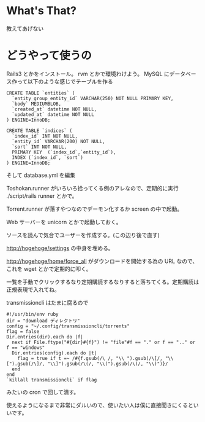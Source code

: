 # What's That?
教えてあげない

# どうやって使うの
Rails3 とかをインストール。 rvm とかで環境わけよう。
MySQL にデータベース作って以下のような感じでテーブルを作る

    CREATE TABLE `entities` (
      `entity_group_entity_id` VARCHAR(250) NOT NULL PRIMARY KEY,
      `body` MEDIUMBLOB,
      `created_at` datetime NOT NULL,
      `updated_at` datetime NOT NULL
    ) ENGINE=InnoDB;

    CREATE TABLE `indices` (
      `index_id` INT NOT NULL,
      `entity_id` VARCHAR(200) NOT NULL,
      `sort` INT NOT NULL,
      PRIMARY KEY  (`index_id`,`entity_id`),
      INDEX (`index_id`, `sort`)
    ) ENGINE=InnoDB;

そして database.yml を編集

Toshokan.runner がいろいろ拾ってくる例のアレなので、定期的に実行 ./script/rails runner とかで。

Torrent.runner が落すやつなのでデーモン化するか screen の中で起動。

Web サーバーを unicorn とかで起動しておく。 

ソースを読んで気合でユーザーを作成する。(この辺り後で直す)

[http://hogehoge/settings](http://hogehoge/settings) の中身を埋める。

[http://hogehoge/home/force_all](http://hogehoge/home/force_all) がダウンロードを開始する為の URL なので、これを wget とかで定期的に叩く。

一覧を手動でクリックするなり定期購読するなりすると落ちてくる。定期購読は正規表現で入れてね。

transmissioncli はたまに腐るので

    #!/usr/bin/env ruby
    dir = "download ディレクトリ"
    config = "~/.config/transmissioncli/torrents"
    flag = false
    Dir.entries(dir).each do |f|
      next if File.ftype("#{dir}#{f}") != "file"#f == "." or f == ".." or f == "windows"
      Dir.entries(config).each do |t|
        flag = true if t =~ /#{f.gsub(/\ /, "\\ ").gsub(/\[/, "\\[").gsub(/\]/, "\\]").gsub(/\(/, "\\(").gsub(/\)/, "\\)")}/
      end
    end
    `killall transmissioncli` if flag

みたいの cron で回して潰す。

使えるようになるまで非常にダルいので、使いたい人は僕に直接聞きにくるといいです。
